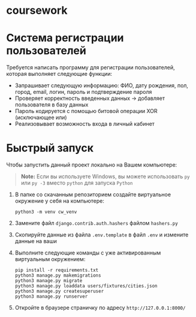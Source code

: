 # coursework
# Система регистрации пользователей

Требуется написать программу для регистрации пользователей, которая выполняет следующие функции:

+ Запрашивает следующую информацию: ФИО, дату рождения, пол, город, email, логин, пароль и подтверждение пароля
+ Проверяет корректность введенных данных -> добавляет пользователя в базу данных
+ Пароль кодируется с помощью битовой операции XOR (исключающее или)
+ Реализовывает возможность входа в личный кабинет

# Быстрый запуск

Чтобы запустить данный проект локально на Вашем компьютере:
> **Note:** Если вы используете Windows, вы можете использовать `py` или `py -3` вместо `python` для запуска `Python`
1. В папке со скачанным репозиторием создайте виртуальное окружение у себя на компьютере:
    ```
    python3 -m venv cw_venv
    ```
1. Замените файл `django.contrib.auth.hashers` файлом `hashers.py`
1. Скопируйте данные из файла `.env.template` в файл `.env` и измените данные на ваши
1. Выполните следующие команды c уже активированным виртуальным окружением:
   ```
   pip install -r requirements.txt
   python3 manage.py makemigrations
   python3 manage.py migrate
   python3 manage.py loaddata users/fixtures/cities.json
   python3 manage.py createsuperuser
   python3 manage.py runserver
   ```

1. Откройте в браузере страничку по адресу `http://127.0.0.1:8000/`
